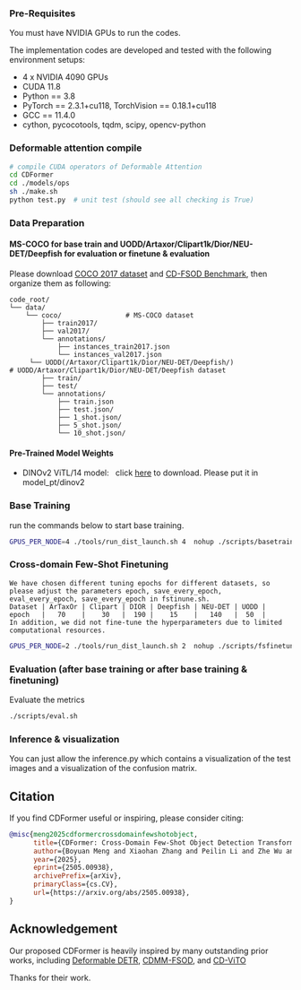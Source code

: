 ### Pre-Requisites
You must have NVIDIA GPUs to run the codes.

The implementation codes are developed and tested with the following environment setups:
- 4 x NVIDIA 4090 GPUs
- CUDA 11.8
- Python == 3.8
- PyTorch == 2.3.1+cu118, TorchVision == 0.18.1+cu118
- GCC == 11.4.0
- cython, pycocotools, tqdm, scipy, opencv-python


### Deformable attention compile
```bash
# compile CUDA operators of Deformable Attention
cd CDFormer
cd ./models/ops
sh ./make.sh
python test.py  # unit test (should see all checking is True)
```

### Data Preparation

#### MS-COCO for base train and UODD/Artaxor/Clipart1k/Dior/NEU-DET/Deepfish for evaluation or finetune & evaluation

Please download [COCO 2017 dataset](https://cocodataset.org/) and [CD-FSOD Benchmark](https://github.com/lovelyqian/CDFSOD-benchmark?tab=readme-ov-file), 
then organize them as following:

```
code_root/
└── data/
    └── coco/                # MS-COCO dataset
        ├── train2017/
        ├── val2017/
        └── annotations/
            ├── instances_train2017.json
            └── instances_val2017.json
     └── UODD(/Artaxor/Clipart1k/Dior/NEU-DET/Deepfish/)                # UODD/Artaxor/Clipart1k/Dior/NEU-DET/Deepfish dataset
        ├── train/
        ├── test/
        └── annotations/
            ├── train.json
            ├── test.json/
            ├── 1_shot.json/
            ├── 5_shot.json/
            └── 10_shot.json/
```

#### Pre-Trained Model Weights

- DINOv2 ViTL/14 model:&nbsp;&nbsp; click [here](https://github.com/facebookresearch/dinov2) to download. Please put it in model_pt/dinov2

### Base Training
run the commands below to start base training.
```bash
GPUS_PER_NODE=4 ./tools/run_dist_launch.sh 4  nohup ./scripts/basetrain.sh >/dev/null 2>&1 &
```

### Cross-domain Few-Shot Finetuning
```
We have chosen different tuning epochs for different datasets, so please adjust the parameters epoch, save_every_epoch, eval_every_epoch, save_every_epoch in fstinune.sh.
Dataset | ArTaxOr | Clipart | DIOR | Deepfish | NEU-DET | UODD |
epoch   |   70    |    30   |  190 |    15    |   140   |  50  |
In addition, we did not fine-tune the hyperparameters due to limited computational resources.
```
```bash
GPUS_PER_NODE=2 ./tools/run_dist_launch.sh 2  nohup ./scripts/fsfinetune.sh >/dev/null 2>&1 &
```

### Evaluation (after base training or after base training & finetuning)
Evaluate the metrics
```bash
./scripts/eval.sh
```

### Inference & visualization
You can just allow the inference.py which contains a visualization of the test images and a visualization of the confusion matrix.

## Citation
If you find CDFormer useful or inspiring, please consider citing:

```bibtex
@misc{meng2025cdformercrossdomainfewshotobject,
      title={CDFormer: Cross-Domain Few-Shot Object Detection Transformer Against Feature Confusion}, 
      author={Boyuan Meng and Xiaohan Zhang and Peilin Li and Zhe Wu and Yiming Li and Wenkai Zhao and Beinan Yu and Hui-Liang Shen},
      year={2025},
      eprint={2505.00938},
      archivePrefix={arXiv},
      primaryClass={cs.CV},
      url={https://arxiv.org/abs/2505.00938}, 
}
```

## Acknowledgement
Our proposed CDFormer is heavily inspired by many outstanding prior works, including [Deformable DETR](https://arxiv.org/pdf/2010.04159), [CDMM-FSOD](https://arxiv.org/pdf/2502.16469), and [CD-ViTO](https://arxiv.org/pdf/2402.03094)

Thanks for their work.